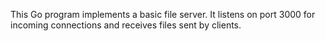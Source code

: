 This Go program implements a basic file server. It listens on port 3000 for incoming connections and receives files sent by clients. 
